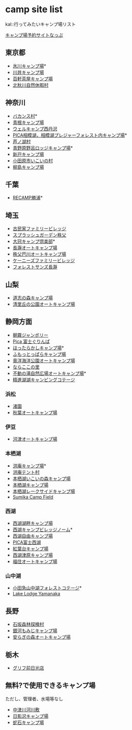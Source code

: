 # camp site list  

kal::行ってみたいキャンプ場リスト  
  
[キャンプ場予約サイトなっぷ](https://www.nap-camp.com/)

## 東京都
- [氷川キャンプ場](https://www.okutamas.co.jp/hikawa/#)*
- [川井キャンプ場](https://www.okutamas.co.jp/kawai/)
- [百軒茶屋キャンプ場](https://www.hyakkenjaya.com/)
- [北秋川自然休暇村](http://www.kitaakigawa-qkamura.jp/)

## 神奈川
- [バカンス村](http://www7a.biglobe.ne.jp/~bakansumura/)*
- [青根キャンプ場](http://aonecamp.jp/)
- [ウェルキャンプ西丹沢](https://well-camp.com/post20180607004/)
- [PICA相模湖，相模湖プレジャーフォレスト内キャンプ場](https://www.pica-resort.jp/paddington/)*
- [芦ノ湖村](https://campmura.com/)
- [青野原野呂ロッジキャンプ場](https://norolodge.com/)*
- [新戸キャンプ場](https://shindocamp.com/map)
- [小田原市いこいの村](https://www.ikoi-odawara.com/)
- [柳島キャンプ場](https://yc.tsukahara-li.co.jp/)

## 千葉  
- [RECAMP勝浦](https://www.nap-camp.com/chiba/11973)*

## 埼玉
- [古民家ファミリービレッジ](http://kominka-camp.com/)
- [スプラッシュガーデン秩父](https://www.sg-chichibu.co.jp/)
- [大冠キャンプ倶楽部](http://www.ohkanmuri-camp.jp/shisetsu/index.htm)*
- [長瀞オートキャンプ場](https://www.nagatoro-camp.com/)
- [秩父巴川オートキャンプ場](http://tomoegawa-camp.com/)
- [ケーニーズファミリービレッジ](https://www.kfv.co.jp/)
- [フォレストサンズ長瀞](http://forestsons.jp/)

## 山梨 
- [道志の森キャンプ場](https://doshinomori.jp/)
- [清里丘の公園オートキャンプ場](https://www.nap-camp.com/yamanashi/11339)

## 静岡方面
- [朝霧ジャンボリー](http://asagiri-camp.net/)
- [Pica 富士ぐりんぱ](https://www.pica-resort.jp/grinpa/)
- [ほったらかしキャンプ場](https://hottarakashicamp.com/)*
- [ふもっとっぱらキャンプ場](https://fumotoppara.net/)
- [竜洋海洋公園オートキャンプ場](http://www.ryu-yo.co.jp/AUTO/)
- [ならここの里](https://www.narakoko.info/)
- [不動の滝自然広場オートキャンプ場](http://ffnpcs.com/)*
- [精進湖湖キャンピングコテージ](https://shojiko.jp/index.html)

### 浜松
- [渚園](https://www.birukan.jp/nagisaen/)
- [秋葉オートキャンプ場](https://akiha-camp.com/)

### 伊豆
- [河津オートキャンプ場](https://kawazucamp.com/)

### 本栖湖
- [洪庵キャンプ場](https://kouan-motosuko.com/)*
- [洪庵テント村](https://kouan-motosuko.com/tento/)
- [本栖湖いこいの森キャンプ場](http://www.motosuko.jp/)
- [本栖湖キャンプ場](http://www.motosuko-camp.com/index.html)
- [本栖湖レークサイドキャンプ場](http://www5b.biglobe.ne.jp/~lakesido/)
- [Sumika Camp Field](https://www.nap-camp.com/yamanashi/13903)

### 西湖
- [西湖湖畔キャンプ場](https://saikohan.com/)
- [西湖キャンプビレッジノーム](https://www.nap-camp.com/yamanashi/13592)*
- [西湖自由キャンプ場](http://saiko-jiyuu.camp/)
- [PICA富士西湖](https://www.pica-resort.jp/saiko/index.html)
- [紅葉台キャンプ場](https://www.koyodai.info/)
- [西湖津原キャンプ場](http://tsuhara-camp.jp/)
- [福住オートキャンプ場](https://www.snowpeak.co.jp/spc/index-mode=keyword&id=735557.html)

### 山中湖
- [小田急山中湖フォレストコテージ](http://www.odakyu-forest.com/)*
- [Lake Lodge Yamanaka](https://www.nap-camp.com/yamanashi/13955)

## 長野
- [石坂森林探検村](https://www.otarinatureschool.net/tankenmuracamp)
- [銀河もみじキャンプ場](https://gingamomiji.org/wp/)
- [安らぎの森オートキャンプ場](https://yasuragi.natureservice.jp/)

## 栃木  
- [グリフ前日光店](https://www.nap-camp.com/tochigi/14354)


## 無料?で使用できるキャンプ場
ただし、管理者、水場等なし

- [中津川河川敷](https://www.lantern.camp/?p=56762)
- [日影沢キャンプ場](https://www.rinya.maff.go.jp/kanto/takao/campzyo/campzyo.html)
- [蛇石キャンプ場](http://kankou.town.tatsuno.nagano.jp/play/info/jaishi-camp.html)